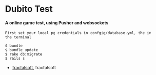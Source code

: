 # Dubito Test
#### A online game test, using Pusher and websockets

    First set your local pg credentials in confgig/database.yml, the in the terminal

    $ bundle
    $ bundle update
    $ rake db:migrate
    $ rails s


 * [fractalsoft](http://www.fractalsoft.it), fractalsoft

